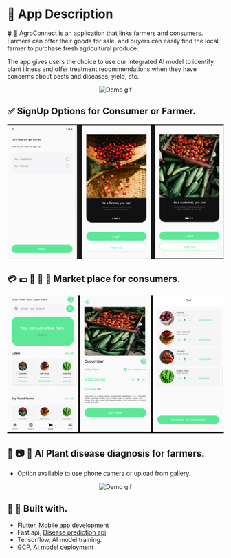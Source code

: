 # :memo: App Description

:four_leaf_clover: :iphone: AgroConnect is an application that links farmers and consumers. Farmers can offer their goods for sale, and buyers can easily find the local farmer to purchase fresh agricultural produce.

The app gives users the choice to use our integrated AI model to identify plant illness and offer treatment recommendations when they have concerns about pests and diseases, yield, etc.

<p align="center">
<img src="https://github.com/Paulooh007/project_gifs/blob/3f42d45461357453db1ffbbe0eb540f6de1edb97/agconnect2.gif" alt="Demo gif" title="Demo gif" height="600" width="300"/>
</p>

## :white_check_mark: SignUp Options for Consumer or Farmer.

![signup](./images/signup.png)

## :credit_card: :dollar: :corn: :tomato: :grapes: Market place for consumers.

![order](./images/order.png)

## :iphone: :camera: :seedling: AI Plant disease diagnosis for farmers.

- Option available to use phone camera or upload from gallery.

<p align="center">
<img src="https://github.com/Paulooh007/project_gifs/blob/fabf94ed408908f2577c8466e10b77b57ac48148/cv-demo.gif" alt="Demo gif" title="Demo gif" height="600" width="300"/>
</p>

## :hammer: :wrench: Built with.

- Flutter, [Mobile app development](https://github.com/Paulooh007/AgroConnect/tree/main/agroconnect-mobile)
- Fast api, [Disease prediction api](https://github.com/Paulooh007/AgroConnect/tree/main/prediction_api)
- Tensorflow, AI model training.
- GCP, [AI model deployment](https://github.com/Paulooh007/AgroConnect/tree/main/gcp)
